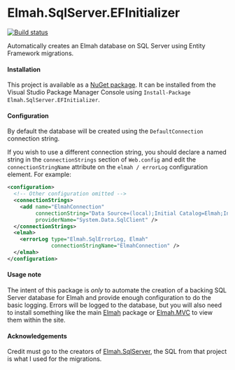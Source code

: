 Elmah.SqlServer.EFInitializer
=============================

[![Build status](https://ci.appveyor.com/api/projects/status/1jbpq86t19ok1r2n/branch/master?svg=true)](https://ci.appveyor.com/project/jamiehumphries/elmah-sqlserver-efinitializer/branch/master)

Automatically creates an Elmah database on SQL Server using Entity Framework migrations.

#### Installation

This project is available as a [NuGet package](https://www.nuget.org/packages/Elmah.SqlServer.EFInitializer/).
It can be installed from the Visual Studio Package Manager Console using `Install-Package Elmah.SqlServer.EFInitializer`.

#### Configuration

By default the database will be created using the `DefaultConnection` connection string.

If you wish to use a different connection string, you should declare a named string in the `connectionStrings` section of `Web.config` and edit the `connectionStringName` attribute on the `elmah / errorLog` configuration element. For example:

```xml
<configuration>
  <!-- Other configuration omitted -->
  <connectionStrings>
    <add name="ElmahConnection"
         connectionString="Data Source=(local);Initial Catalog=Elmah;Integrated Security=True;"
         providerName="System.Data.SqlClient" />
  </connectionStrings>
  <elmah>
    <errorLog type="Elmah.SqlErrorLog, Elmah" 
              connectionStringName="ElmahConnection" />
  </elmah>
</configuration>
```

#### Usage note

The intent of this package is _only_ to automate the creation of a backing SQL Server database for Elmah and provide enough configuration to do the basic logging. Errors will be logged to the database, but you will also need to install something like the main [Elmah](https://www.nuget.org/packages/elmah/) package or [Elmah.MVC](https://www.nuget.org/packages/Elmah.MVC/) to view them within the site.

#### Acknowledgements

Credit must go to the creators of [Elmah.SqlServer](https://www.nuget.org/packages/elmah.sqlserver/1.2.0), the SQL from that project is what I used for the migrations.
